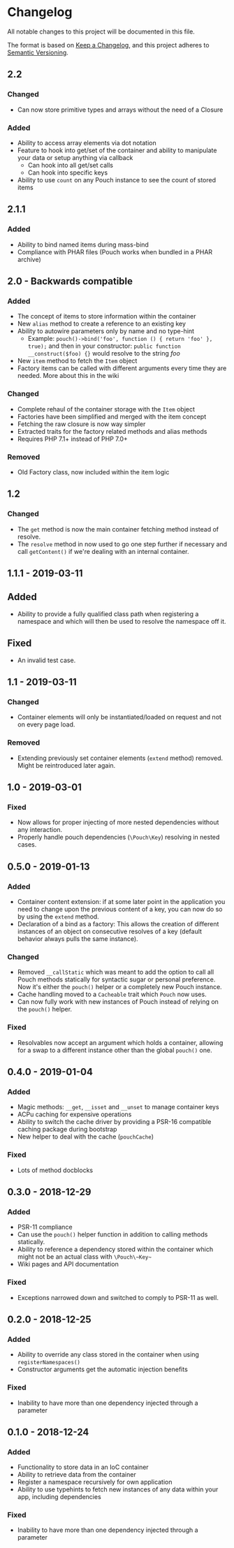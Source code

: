 # Changelog

All notable changes to this project will be documented in this file.

The format is based on [Keep a Changelog](https://keepachangelog.com/en/1.0.0/),
and this project adheres to [Semantic Versioning](https://semver.org/spec/v2.0.0.html).

## 2.2

### Changed

- Can now store primitive types and arrays without the need of a Closure

### Added

- Ability to access array elements via dot notation
- Feature to hook into get/set of the container and ability to manipulate your data or setup anything via callback
  - Can hook into all get/set calls
  - Can hook into specific keys
- Ability to use `count` on any Pouch instance to see the count of stored items

## 2.1.1

### Added

- Ability to bind named items during mass-bind
- Compliance with PHAR files (Pouch works when bundled in a PHAR archive)

## 2.0 - Backwards compatible

### Added

- The concept of items to store information within the container
- New `alias` method to create a reference to an existing key
- Ability to autowire parameters only by name and no type-hint
  - Example: `pouch()->bind('foo', function () { return 'foo' }, true);` and then in your constructor: `public function __construct($foo) {}` would resolve to the string *foo*
- New `item` method to fetch the `Item` object
- Factory items can be called with different arguments every time they are needed. More about this in the wiki
  
### Changed 

- Complete rehaul of the container storage with the `Item` object
- Factories have been simplified and merged with the item concept
- Fetching the raw closure is now way simpler
- Extracted traits for the factory related methods and alias methods
- Requires PHP 7.1+ instead of PHP 7.0+

### Removed

- Old Factory class, now included within the item logic

## 1.2

### Changed

- The `get` method is now the main container fetching method instead of resolve.
- The `resolve` method in now used to go one step further if necessary and call `getContent()` if we're dealing with an internal container.

## 1.1.1 - 2019-03-11

## Added

- Ability to provide a fully qualified class path when registering a namespace and which will then be used to resolve the namespace off it.

## Fixed

- An invalid test case.

## 1.1 - 2019-03-11

### Changed

- Container elements will only be instantiated/loaded on request and not on every page load.

### Removed

- Extending previously set container elements (`extend` method) removed. Might be reintroduced later again.

## 1.0 - 2019-03-01

### Fixed

- Now allows for proper injecting of more nested dependencies without any interaction.
- Properly handle pouch dependencies (`\Pouch\Key`) resolving in nested cases.

## 0.5.0 - 2019-01-13

### Added

- Container content extension: if at some later point in the application you need to change upon the previous content of a key, you can now do so by using the `extend` method.
- Declaration of a bind as a factory: This allows the creation of different instances of an object on consecutive resolves of a key (default behavior always pulls the same instance).

### Changed

- Removed `__callStatic` which was meant to add the option to call all Pouch methods statically for syntactic sugar or personal preference. Now it's either the `pouch()` helper or a completely new Pouch instance.
- Cache handling moved to a `Cacheable` trait which `Pouch` now uses.
- Can now fully work with new instances of Pouch instead of relying on the `pouch()` helper.

### Fixed

- Resolvables now accept an argument which holds a container, allowing for a swap to a different instance other than the global `pouch()` one.

## 0.4.0 - 2019-01-04

### Added 

- Magic methods: `__get`, `__isset` and `__unset` to manage container keys
- ACPu caching for expensive operations
- Ability to switch the cache driver by providing a PSR-16 compatible caching package during bootstrap
- New helper to deal with the cache (`pouchCache`)

### Fixed

- Lots of method docblocks

## 0.3.0 - 2018-12-29

### Added

- PSR-11 compliance
- Can use the `pouch()` helper function in addition to calling methods statically.
- Ability to reference a dependency stored within the container which might not be an actual class with `\Pouch\~Key~`
- Wiki pages and API documentation

### Fixed 

- Exceptions narrowed down and switched to comply to PSR-11 as well.

## 0.2.0 - 2018-12-25

### Added
- Ability to override any class stored in the container when using `registerNamespaces()`
- Constructor arguments get the automatic injection benefits

### Fixed
- Inability to have more than one dependency injected through a parameter

## 0.1.0 - 2018-12-24

### Added
- Functionality to store data in an IoC container
- Ability to retrieve data from the container
- Register a namespace recursively for own application
- Ability to use typehints to fetch new instances of any data within your app, including dependencies

### Fixed
- Inability to have more than one dependency injected through a parameter
